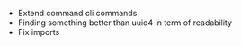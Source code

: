 - Extend command cli commands
- Finding something better than uuid4 in term of readability 
- Fix imports
